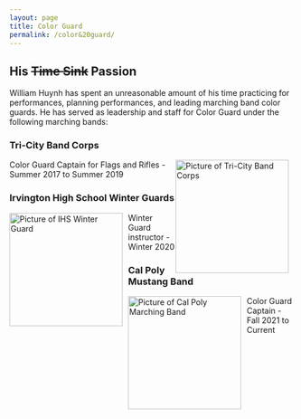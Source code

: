 ```yaml
---
layout: page
title: Color Guard
permalink: /color&20guard/
---
```

## His ~~Time Sink~~ Passion
William Huynh has spent an unreasonable amount of his time practicing for performances, planning performances, and leading marching band color guards. He has served as leadership and staff for Color Guard under the following marching bands:

### Tri-City Band Corps
<img src="{{ site.baseurl}}/images/TBCBandGuard.jpg" alt="Picture of Tri-City Band Corps" width="200" style="float: right; margin-top: 0px; margin-right: 10px" />

Color Guard Captain for Flags and Rifles - Summer 2017 to Summer 2019




### Irvington High School Winter Guards
<img src="{{ site.baseurl}}/images/IHSWinterGuard.jpg" alt="Picture of IHS Winter Guard" width="200" style="float: left; margin-top: 0px; margin-right: 10px" />

Winter Guard instructor - Winter 2020






### Cal Poly Mustang Band 
<img src="{{ site.baseurl}}/images/MustangBand.jpeg" alt="Picture of Cal Poly Marching Band" width="200" style="float: left; margin-top: 0px; margin-right: 10px" />

Color Guard Captain - Fall 2021 to Current
